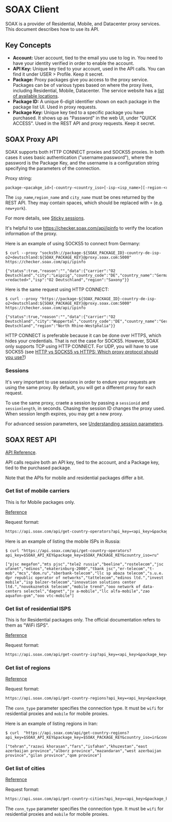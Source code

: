 # SOAX Client

SOAX is a provider of Residential, Mobile, and Datacenter proxy services. This document describes how to use its API.

## Key Concepts

* **Account:** User account, tied to the email you use to log in. You need to have your identity verified in order to enable the account.
* **API Key:** Unique key tied to your account, used in the API calls. You can find it under USER > Profile. Keep it secret.
* **Package:** Proxy packages give you access to the proxy service. Packages can be of various types based on where the proxy lives, including Residential, Mobile, Datacenter. The service website has a [list of available locations](https://soax.com/proxies/locations).
* **Package ID:** A unique 6-digit identifier shown on each package in the package list UI. Used in proxy requests.
* **Package Key:** Unique key tied to a specific package you have purchased. It shows up as "Password" in the web UI, under "QUICK ACCESS". Used in the REST API and proxy requests. Keep it secret.

## SOAX Proxy API

SOAX supports both HTTP CONNECT proxies and SOCKS5 proxies. In both cases it
uses basic authentication ("username:password"), where the password is the Package Key, and the username is a configuration string specifying the parameters of the connection.

Proxy string:

```txt
package-<pacakge_id>[-country-<country_iso>[-isp-<isp_name>][-region-<region_name>[-city-<city_name>]]][-sessionid-<session_id>-[sessionlength-<session_length>]]:<package_key>@proxy.soax.com:5000
```

The `isp_name`,`region_name` and `city_name` must be ones returned by the REST API. They may contain spaces, which should be replaced with `+` (e.g. `new+york`).

For more details, see [Sticky sessions](https://helpcenter.soax.com/en/articles/6723733-sticky-sessions).

It's helpful to use <https://checker.soax.com/api/ipinfo> to verify the location information of the proxy.

Here is an example of using SOCKS5 to connect from Germany:

```console
$ curl --proxy "socks5h://package-${SOAX_PACKAGE_ID}-country-de-isp-o2+deutschland:${SOAX_PACKAGE_KEY}@proxy.soax.com:5000" https://checker.soax.com/api/ipinfo

{"status":true,"reason":"","data":{"carrier":"O2 Deutschland","city":"Leipzig","country_code":"DE","country_name":"Germany","ip":"<redacted>","isp":"O2 Deutschland","region":"Saxony"}}                                         
```

Here is the same request using HTTP CONNECT:

```console
$ curl --proxy "https://package-${SOAX_PACKAGE_ID}-country-de-isp-o2+deutschland:${SOAX_PACKAGE_KEY}@proxy.soax.com:5000" https://checker.soax.com/api/ipinfo 

{"status":true,"reason":"","data":{"carrier":"O2 Deutschland","city":"Wuppertal","country_code":"DE","country_name":"Germany","ip":"176.1.206.77","isp":"O2 Deutschland","region":"North Rhine-Westphalia"}}
```

HTTP CONNECT is preferable because it can be done over HTTPS, which hides your credentials. That is not the case for SOCKS5. However, SOAX only supports TCP using HTTP CONNECT. For UDP, you will have to use SOCKS5 (see [HTTP vs SOCKS5 vs HTTPS: Which proxy protocol should you use?](https://helpcenter.soax.com/en/articles/7241369-http-vs-socks5-vs-https-which-proxy-protocol-should-you-use))

### Sessions

It's very important to use sessions in order to endure your requests are using the same proxy. By default, you will get a different proxy for each request.

To use the same proxy, craete a session by passing a `sessionid` and `sessionlength`, in seconds. Chasing the session ID changes the proxy used. When session length expires, you may get a new proxy.

For advanced session parameters, see [Understanding session parameters](https://helpcenter.soax.com/en/articles/9939557-understanding-session-parameters).

## SOAX REST API

[API Reference](https://helpcenter.soax.com/en/collections/3470979-api).

API calls require both an API key, tied to the account, and a Package key, tied to the purchased package.

Note that the APIs for mobile and residential packages differ a bit.

### Get list of mobile carriers

This is for Mobile packages only.

[Reference](https://helpcenter.soax.com/en/articles/6228381-getting-a-list-of-mobile-carriers)

Request format:

```txt
https://api.soax.com/api/get-country-operators?api_key=<api_key>&package_key=<package_key>&country_iso=<country_iso>[&region=<region_name>[&city=<city_name>]]
```

Here is an example of listing the mobile ISPs in Russia:

```console
$ curl "https://api.soax.com/api/get-country-operators?api_key=$SOAX_API_KEY&package_key=$SOAX_PACKAGE_KEY&country_iso=ru"

["pjsc megafon","mts pjsc","tele2 russia","beeline","rostelecom","jsc ufanet","edinos","ekaterinburg-2000","tbank jsc","er-telecom","t-mob","mcs","dom.ru","sberbank-telecom","llc sp abaza telecom","s.u.e. dpr republic operator of networks","tattelecom","edinos ltd.","invest mobile","isp balzer-telecom","innovation solutions center ltd.","novokuznetsk telecom","mobile trend","ooo network of data-centers selectel","dagnet","jv a-mobile","llc alfa-mobile","zao aquafon-gsm","ooo vtc-mobile"]
```

### Get list of residential ISPS

This is for Residential packages only. The official documentation refers to them as "WiFi ISPS".

[Reference](https://helpcenter.soax.com/en/articles/6228391-getting-a-list-of-wifi-isps)

Request format:

```txt
https://api.soax.com/api/get-country-isp?api_key=<api_key>&package_key=<package_key>&country_iso=<country_iso>[&region=<region_name>[&city=<city_name>]]
```

### Get list of regions

[Reference](https://helpcenter.soax.com/en/articles/6227864-getting-a-list-of-regions)

Request format:

```txt
https://api.soax.com/api/get-country-regions?api_key=<api_key>&package_key=<package_key>&country_iso=<country_iso>&conn_type=<conn_type>[&provider=<provider>]
```

The `conn_type` parameter specifies the connection type. It must be `wifi` for residential proxies and `mobile` for mobile proxies.

Here is an example of listing regions in Iran:

```console
$ curl  "https://api.soax.com/api/get-country-regions?api_key=$SOAX_API_KEY&package_key=$SOAX_PACKAGE_KEY&country_iso=ir&conn_type=mobile"

["tehran","razavi khorasan","fars","isfahan","khuzestan","east azerbaijan province","alborz province","mazandaran","west azerbaijan province","gilan province","qom province"]
```

### Get list of cities

[Reference](https://helpcenter.soax.com/en/articles/6228092-getting-a-list-of-cities)

Request format:

```txt
https://api.soax.com/api/get-country-cities?api_key=<api_key>&package_key=<package_key>&country_iso=<country_iso>&conn_type=<conn_type>[&provider=<provider_name>[&region=<region_name>]]
```

The `conn_type` parameter specifies the connection type. It must be `wifi` for residential proxies and `mobile` for mobile proxies.
